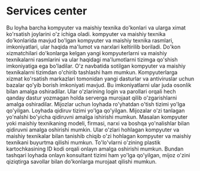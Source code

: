 # Services center

Bu loyha barcha kompyuter va maishiy texnika do'konlari va ularga ximat ko'rsatish joylarini o'z ichiga oladi. 
kompyuter va maishiy texnika do'konlarida mavjud bo'lgan kompyuter va maishiy texnika rasmlari, imkoniyatlari, ular haqida ma'lumot va
narxlari keltirilib boriladi. Do'kon xizmatchilari do'konlarga kelgan yangi kompyuterlarni va maishiy texnikalarni
rasmlarini va ular haqidagi ma'lumotlarni tizimga qo'shish imkoniyatiga ega bo'ladilar. O'z navbatida sotilgan kompyuter
 va maishiy texnikalarni tizimdan o'chirib tashlashi ham mumkun. Kompyuterlarga xizmat ko'rsatish markazlari tomonidan
yangi dasturlar va antiviruslar uchun bazalar qo'yib borish imkoniyati mavjud. Bu imkoniyatlarni ular juda osonlik bilan amalga oshiradilar. Ular o'zlarining login va
parollari orqali hech qanday dastur yozmagan holda serverga murojaat qilib o'zgarishlarni amalga oshiradilar.
	Mijozlar uchun loyhada ro'yhatdan o'tish tizimi yo'lga qo'yilgan. Loyhada qidiruv tizimi yo'lga qo'yilgan.
Mijozalar o'zi tanlagan yo'nalshi bo'yicha qidiruvni amalga ishirishi mumkun. Masalan kompyuter yoki maishiy
texnikaning modeli, firmasi, narxi va boshqa yo'nalishlar bilan qidiruvni amalga oshirishi mumkin. Ular o'zlari hohlagan kompyuter va maishiy
texnikalar bilan tanishib chiqib o'zi hohlagan kompyuter va maishiy texnikani buyurtma qilishi mumkun. To'lo'vlarni o'zining
plastik kartochkasining ID kodi orqali onlayn amalga oshirishi mumkun. Bundan tashqari loyhada onlayn konsultant tizimi ham yo'lga
qo'yilgan, mijoz o'zini qiziqtirga savollar bilan do'konlarga murojaat qilishi mumkun.


